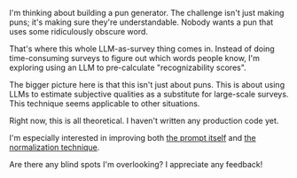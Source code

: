 I'm thinking about building a pun generator. The challenge isn't just making puns; it's making sure they're understandable. Nobody wants a pun that uses some ridiculously obscure word.

That's where this whole LLM-as-survey thing comes in. Instead of doing time-consuming surveys to figure out which words people know, I'm exploring using an LLM to pre-calculate "recognizability scores".

The bigger picture here is that this isn't just about puns. This is about using LLMs to estimate subjective qualities as a substitute for large-scale surveys. This technique seems applicable to other situations.

Right now, this is all theoretical. I haven't written any production code yet.

I'm especially interested in improving both [the prompt itself]() and [the normalization technique]().

Are there any blind spots I'm overlooking? I appreciate any feedback!
